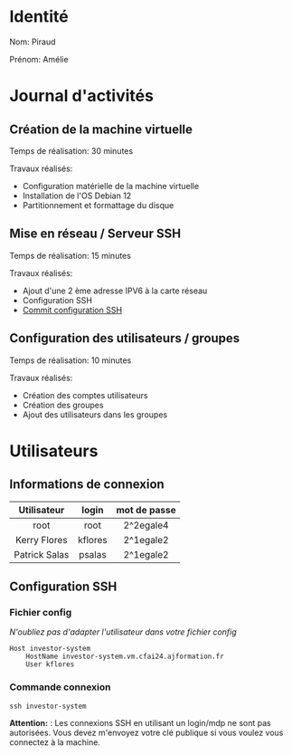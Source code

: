 # Identité 
Nom: Piraud

Prénom: Amélie 

# Journal d'activités
## Création de la machine virtuelle
Temps de réalisation: 30 minutes

Travaux réalisés:
- Configuration matérielle de la machine virtuelle
- Installation de l'OS Debian 12
- Partitionnement et formattage du disque 

## Mise en réseau / Serveur SSH
Temps de réalisation: 15 minutes

Travaux réalisés:
- Ajout d'une 2 ème adresse IPV6 à la carte réseau
- Configuration SSH
- [Commit configuration SSH](https://github.com/CFAI2024-CPLR/projet_web/commit/5d723b6086c09034182fca8c389db65cf3f64e09)

## Configuration des utilisateurs / groupes
Temps de réalisation: 10 minutes

Travaux réalisés:
- Création des comptes utilisateurs
- Création des groupes 
- Ajout des utilisateurs dans les groupes 



# Utilisateurs
## Informations de connexion

| Utilisateur |login| mot de passe |
| :---: | :---: | :---: | 
|root| root | 2^2egale4 |
|Kerry Flores| kflores | 2^1egale2 |
|Patrick Salas| psalas | 2^1egale2 |

## Configuration SSH

### Fichier config

*N'oubliez pas d'adapter l'utilisateur dans votre fichier config*

```
Host investor-system
	HostName investor-system.vm.cfai24.ajformation.fr 
	User kflores
```
### Commande connexion 

```
ssh investor-system
```

**Attention:** : Les connexions SSH en utilisant un login/mdp ne sont pas autorisées. Vous devez m'envoyez votre clé publique si vous voulez vous connectez à la machine.




